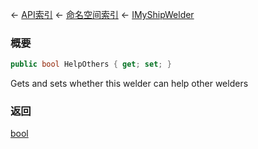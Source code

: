 ← [API索引](Api-Index) ← [命名空间索引](Namespace-Index) ← [IMyShipWelder](Sandbox.ModAPI.Ingame.IMyShipWelder)

### 概要

```csharp
public bool HelpOthers { get; set; }
```

Gets and sets whether this welder can help other welders

### 返回

[bool](https://docs.microsoft.com/en-us/dotnet/api/System.Boolean?view=netframework-4.6)


